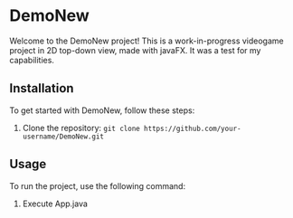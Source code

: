 # DemoNew

Welcome to the DemoNew project! This is a work-in-progress videogame project in 2D top-down view, made with javaFX. It was a test for my capabilities.

## Installation

To get started with DemoNew, follow these steps:

1) Clone the repository: `git clone https://github.com/your-username/DemoNew.git`

## Usage

To run the project, use the following command:

1) Execute App.java